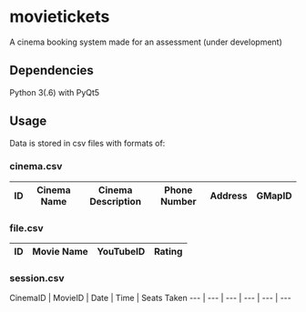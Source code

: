 # movietickets
A cinema booking system made for an assessment (under development)
## Dependencies
Python 3(.6) with PyQt5
## Usage
Data is stored in csv files with formats of:

### cinema.csv

ID | Cinema Name | Cinema Description | Phone Number | Address | GMapID
--- | --- | --- | --- | --- | ---

### file.csv

ID | Movie Name | YouTubeID | Rating
--- | --- | --- | ---

### session.csv

CinemaID | MovieID | Date | Time | Seats Taken
--- | --- | --- | --- | --- | ---
